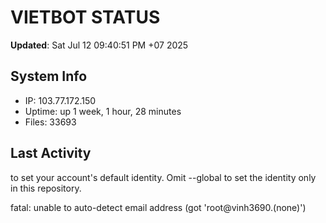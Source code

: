 # VIETBOT STATUS
**Updated**: Sat Jul 12 09:40:51 PM +07 2025

## System Info
- IP: 103.77.172.150
- Uptime: up 1 week, 1 hour, 28 minutes
- Files: 33693

## Last Activity

to set your account's default identity.
Omit --global to set the identity only in this repository.

fatal: unable to auto-detect email address (got 'root@vinh3690.(none)')

